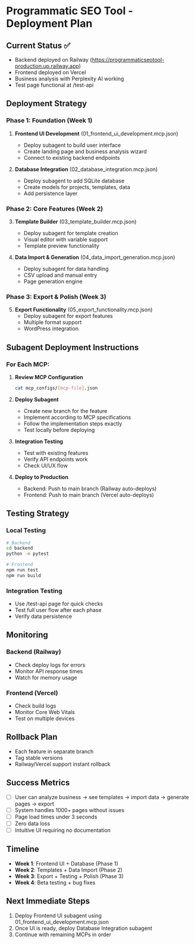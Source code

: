 # Programmatic SEO Tool - Deployment Plan

## Current Status ✅
- Backend deployed on Railway (https://programmaticseotool-production.up.railway.app)
- Frontend deployed on Vercel
- Business analysis with Perplexity AI working
- Test page functional at /test-api

## Deployment Strategy

### Phase 1: Foundation (Week 1)
1. **Frontend UI Development** (01_frontend_ui_development.mcp.json)
   - Deploy subagent to build user interface
   - Create landing page and business analysis wizard
   - Connect to existing backend endpoints

2. **Database Integration** (02_database_integration.mcp.json)
   - Deploy subagent to add SQLite database
   - Create models for projects, templates, data
   - Add persistence layer

### Phase 2: Core Features (Week 2)
3. **Template Builder** (03_template_builder.mcp.json)
   - Deploy subagent for template creation
   - Visual editor with variable support
   - Template preview functionality

4. **Data Import & Generation** (04_data_import_generation.mcp.json)
   - Deploy subagent for data handling
   - CSV upload and manual entry
   - Page generation engine

### Phase 3: Export & Polish (Week 3)
5. **Export Functionality** (05_export_functionality.mcp.json)
   - Deploy subagent for export features
   - Multiple format support
   - WordPress integration

## Subagent Deployment Instructions

### For Each MCP:
1. **Review MCP Configuration**
   ```bash
   cat mcp_configs/[mcp-file].json
   ```

2. **Deploy Subagent**
   - Create new branch for the feature
   - Implement according to MCP specifications
   - Follow the implementation steps exactly
   - Test locally before deploying

3. **Integration Testing**
   - Test with existing features
   - Verify API endpoints work
   - Check UI/UX flow

4. **Deploy to Production**
   - Backend: Push to main branch (Railway auto-deploys)
   - Frontend: Push to main branch (Vercel auto-deploys)

## Testing Strategy

### Local Testing
```bash
# Backend
cd backend
python -m pytest

# Frontend
npm run test
npm run build
```

### Integration Testing
- Use /test-api page for quick checks
- Test full user flow after each phase
- Verify data persistence

## Monitoring

### Backend (Railway)
- Check deploy logs for errors
- Monitor API response times
- Watch for memory usage

### Frontend (Vercel)
- Check build logs
- Monitor Core Web Vitals
- Test on multiple devices

## Rollback Plan
- Each feature in separate branch
- Tag stable versions
- Railway/Vercel support instant rollback

## Success Metrics
- [ ] User can analyze business → see templates → import data → generate pages → export
- [ ] System handles 1000+ pages without issues
- [ ] Page load times under 3 seconds
- [ ] Zero data loss
- [ ] Intuitive UI requiring no documentation

## Timeline
- **Week 1**: Frontend UI + Database (Phase 1)
- **Week 2**: Templates + Data Import (Phase 2)  
- **Week 3**: Export + Testing + Polish (Phase 3)
- **Week 4**: Beta testing + bug fixes

## Next Immediate Steps
1. Deploy Frontend UI subagent using 01_frontend_ui_development.mcp.json
2. Once UI is ready, deploy Database Integration subagent
3. Continue with remaining MCPs in order